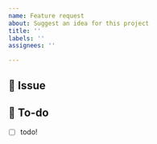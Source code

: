 ```yaml
---
name: Feature request
about: Suggest an idea for this project
title: ''
labels: ''
assignees: ''

---
```


## 📌  Issue
<!-- 이슈에 대해 간략하게 설명해주세요 -->

## 📝  To-do
<!-- 진행할 작업에 대해 적어주세요 -->
- [ ] todo!
